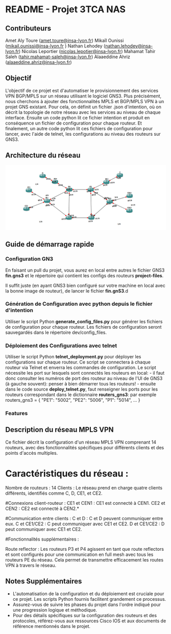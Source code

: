 
# README - Projet 3TCA NAS

## Contributeurs

Amet Aly Toure (amet.toure@insa-lyon.fr)
Mikaîl Ounissi (mikail.ounissi@insa-lyon.fr )
Nathan Lehodey (nathan.lehodey@insa-lyon.fr)
Nicolas Leportier (nicolas.lepotier@insa-lyon.fr)
Mahamat Tahir Saleh (tahir.mahamat-saleh@insa-lyon.fr)
Alaaeddine Ahriz (alaaeddine.ahriz@insa-lyon.fr)


## Objectif

L'objectif de ce projet est d'automatiser le provisionnement des services VPN BGP/MPLS sur un réseau utilisant le logiciel GNS3. Plus précisément, nous cherchons à ajouter des fonctionnalités MPLS et BGP/MPLS VPN à un projet GNS existant.
Pour cela, on définit un fichier .json d'intention, où on décrit la topologie de notre réseau avec les services au niveau de chaque interface.
Ensuite un code python lit ce fichier intention et produit en conséquence un fichier de configuration pour chaque routeur. Et finalement, un autre code python lit ces fichiers de configuration pour lancer, avec l'aide de telnet, les configurations au niveau des routeurs sur GNS3.

## Architecture du réseau

![alt text](Archi.png)

## Guide de démarrage rapide
### Configuration GN3
En faisant un pull du projet, vous aurez en local entre autres le fichier GNS3 **fin.gns3** et le répertoire qui contient les configs
des routeurs **project-files**.

Il suffit juste (en ayant GNS3 bien configuré sur votre machine en local avec la bonne image de routeur), de lancer le fichier **fin.gnS3**.d

### Génération de Configuration avec python depuis le fichier d'intention

Utiliser le script Python **generate_config_files.py** pour générer les fichiers de configuration pour chaque routeur.
Les fichiers de configuration seront sauvegardés dans le répertoire dev/config_files.

### Déploiement des Configurations avec telnet

Utiliser le script Python **telnet_deployment.py** pour déployer les configurations sur chaque routeur.
Ce script se connectera à chaque routeur via Telnet et enverra les commandes de configuration.
Le script nécessite les port sur lesquels sont connectés les routeurs en local: 
    - il faut donc consulter les numéros de port des routeur au niveau de l'UI de GNS3 (à gauche souvent): penser à bien démarrer tous les routeurs!
    - ensuite dans le code source **deploy_telnet.py**, faut renseigner les ports pour les routeurs correspondant dans le dictionnaire **routers_gns3**: par exemple routers_gns3 = {
                                                        "PE1": "5002",
                                                        "PE2": "5006",
                                                        "P1": "5014",
                                                        ...
                                                        }

### Features

## Description du réseau MPLS VPN
Ce fichier décrit la configuration d'un réseau MPLS VPN comprenant 14 routeurs, avec des fonctionnalités spécifiques pour différents clients et des points d'accès multiples.

# Caractéristiques du réseau :
Nombre de routeurs : 14
Clients :
Le réseau prend en charge quatre clients différents, identifiés comme C, D, CE1, et CE2.

#Connexions client-routeur :
CE1 et CEN1 : CE1 est connecté à CEN1.
CE2 et CEN2 : CE2 est connecté à CEN2.*

#Communication entre clients :
C et D : C et D peuvent communiquer entre eux.
C et CE1/CE2 : C peut communiquer avec CE1 et CE2.
D et CE1/CE2 : D peut communiquer avec CE1 et CE2.

#Fonctionnalités supplémentaires :

Route reflector : Les routeurs P3 et P4 agissent en tant que route reflectors et sont configurés pour une communication en full mesh avec tous les routeurs PE du réseau. Cela permet de transmettre efficacement les routes VPN à travers le réseau.

## Notes Supplémentaires

- L'automatisation de la configuration et du déploiement est cruciale pour ce projet. Les scripts Python fournis facilitent grandement ce processus.
- Assurez-vous de suivre les phases du projet dans l'ordre indiqué pour une progression logique et méthodique.
- Pour des détails spécifiques sur la configuration des routeurs et des protocoles, référez-vous aux ressources Cisco IOS et aux documents de référence mentionnés dans le projet.
